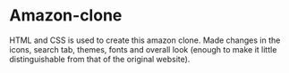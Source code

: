 # Amazon-clone
HTML and CSS is used to create this amazon clone. Made changes in the icons, search tab, themes, fonts and overall look (enough to make it little distinguishable from that of the original website).
